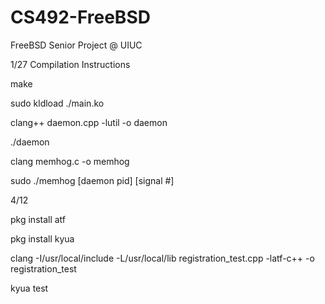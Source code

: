 # CS492-FreeBSD
FreeBSD Senior Project @ UIUC


1/27 Compilation Instructions

make

sudo kldload ./main.ko

clang++ daemon.cpp -lutil -o daemon

./daemon

clang memhog.c -o memhog

sudo ./memhog [daemon pid] [signal #]

4/12

pkg install atf

pkg install kyua

clang -I/usr/local/include -L/usr/local/lib registration_test.cpp -latf-c++ -o registration_test 

kyua test
